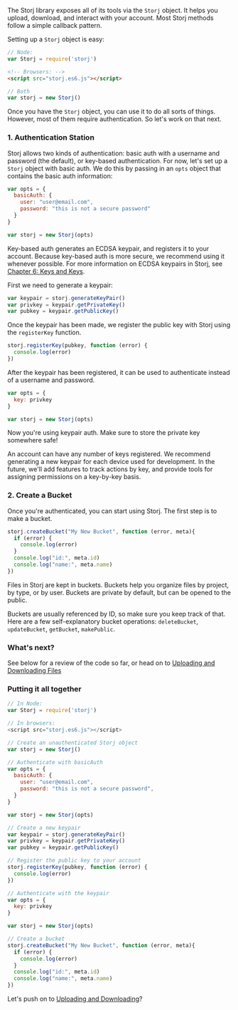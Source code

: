 The Storj library exposes all of its tools via the `Storj` object. It helps you
upload, download, and interact with your account. Most Storj methods follow a
simple callback pattern.

Setting up a `Storj` object is easy:

```javascript
// Node:
var Storj = require('storj')
```

```html
<!-- Browsers: -->
<script src="storj.es6.js"></script>
```

```javascript
// Both
var storj = new Storj()
```

Once you have the `Storj` object, you can use it to do all sorts of things.
However, most of them require authentication. So let's work on that next.

### 1. Authentication Station

Storj allows two kinds of authentication: basic auth with a username and
password (the default), or key-based authentication. For now, let's set up a
`Storj` object with basic auth. We do this by passing in an `opts` object that
contains the basic auth information:

```javascript
var opts = {
  basicAuth: {
    user: "user@email.com",
    password: "this is not a secure password"
  }
}

var storj = new Storj(opts)
```

Key-based auth generates an ECDSA keypair, and registers it to your account.
Because key-based auth is more secure, we recommend using it whenever possible.
For more information on ECDSA keypairs in Storj, see [Chapter 6:
Keys and Keys](06-keys.md).

First we need to generate a keypair:

```javascript
var keypair = storj.generateKeyPair()
var privkey = keypair.getPrivateKey()
var pubkey = keypair.getPublicKey()
```

Once the keypair has been made, we register the public key with Storj using the
`registerKey` function.

```javascript
storj.registerKey(pubkey, function (error) {
  console.log(error)
})
```

After the keypair has been registered, it can be used to authenticate instead
of a username and password.

```javascript
var opts = {
  key: privkey
}

var storj = new Storj(opts)
```

Now you're using keypair auth. Make sure to store the private key somewhere
safe!

An account can have any number of keys registered. We recommend generating a
new keypair for each device used for development. In the future, we'll add
features to track actions by key, and provide tools for assigning permissions
on a key-by-key basis.

### 2. Create a Bucket

Once you're authenticated, you can start using Storj. The first step is to make
a bucket.

```javascript
storj.createBucket("My New Bucket", function (error, meta){
  if (error) {
    console.log(error)
  }
  console.log("id:", meta.id)
  console.log("name:", meta.name)
})
```

Files in Storj are kept in buckets. Buckets help you organize files by project,
by type, or by user. Buckets are private by default, but can be opened to the
public.

Buckets are usually referenced by ID, so make sure you keep track of that. Here
are a few self-explanatory bucket operations: `deleteBucket`, `updateBucket`,
`getBucket`, `makePublic`.

### What's next?

See below for a review of the code so far, or head on to
[Uploading and Downloading Files](03-upload-download.md)


### Putting it all together

```javascript
// In Node:
var Storj = require('storj')

// In browsers:
<script src="storj.es6.js"></script>

// Create an unauthenticated Storj object
var storj = new Storj()

// Authenticate with basicAuth
var opts = {
  basicAuth: {
    user: "user@email.com",
    password: "this is not a secure password",
  }
}

var storj = new Storj(opts)

// Create a new keypair
var keypair = storj.generateKeyPair()
var privkey = keypair.getPrivateKey()
var pubkey = keypair.getPublicKey()

// Register the public key to your account
storj.registerKey(pubkey, function (error) {
  console.log(error)
})

// Authenticate with the keypair
var opts = {
  key: privkey
}

var storj = new Storj(opts)

// Create a bucket
storj.createBucket("My New Bucket", function (error, meta){
  if (error) {
    console.log(error)
  }
  console.log("id:", meta.id)
  console.log("name:", meta.name)
})
```

Let's push on to [Uploading and Downloading](03-upload-download.md)?
